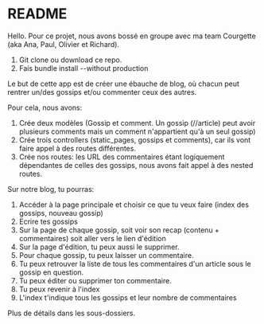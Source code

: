 # README

Hello. Pour ce projet, nous avons bossé en groupe avec ma team Courgette (aka Ana, Paul, Olivier et Richard).

1. Git clone ou download ce repo.
2. Fais bundle install --without production

Le but de cette app est de créer une ébauche de blog, où chacun peut rentrer un/des gossips et/ou commenter ceux des autres.

Pour cela, nous avons:

1. Crée deux modèles (Gossip et comment. Un gossip (//article) peut avoir plusieurs comments mais un comment n'appartient qu'à un seul gossip)
2. Crée trois controllers (static_pages, gossips et comments), car ils vont faire appel à des routes différentes.
3. Crée nos routes: les URL des commentaires étant logiquement dépendantes de celles des gossips, nous avons fait appel à des nested routes.

Sur notre blog, tu pourras:
1. Accéder à la page principale et choisir ce que tu veux faire (index des gossips, nouveau gossip)
2. Ecrire tes gossips
3. Sur la page de chaque gossip, soit voir son recap (contenu + commentaires) soit aller vers le lien d'édition
4. Sur la page d'édition, tu peux aussi le supprimer.
5. Pour chaque gossip, tu peux laisser un commentaire.
6. Tu peux retrouver la liste de tous les commentaires d'un article sous le gossip en question.
7. Tu peux éditer ou supprimer ton commentaire.
8. Tu peux revenir à l'index
9. L'index t'indique tous les gossips et leur nombre de commentaires

Plus de détails dans les sous-dossiers.
